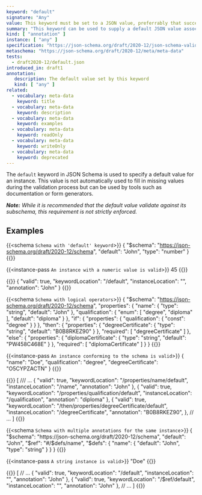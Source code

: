 ```yaml
---
keyword: "default"
signature: "Any"
value: This keyword must be set to a JSON value, preferrably that successfully validates against the corresponding subschema
summary: "This keyword can be used to supply a default JSON value associated with a particular schema."
kind: [ "annotation" ]
instance: [ "any" ]
specification: "https://json-schema.org/draft/2020-12/json-schema-validation.html#section-9.2"
metaschema: "https://json-schema.org/draft/2020-12/meta/meta-data"
tests:
  - draft2020-12/default.json
introduced_in: draft1
annotation:
   description: The default value set by this keyword
   kind: [ "any" ]
related:
  - vocabulary: meta-data
    keyword: title
  - vocabulary: meta-data
    keyword: description
  - vocabulary: meta-data
    keyword: examples
  - vocabulary: meta-data
    keyword: readOnly
  - vocabulary: meta-data
    keyword: writeOnly
  - vocabulary: meta-data
    keyword: deprecated
---
```


The `default` keyword in JSON Schema is used to specify a default value for an instance. This value is not automatically used to fill in missing values during the validation process but can be used by tools such as documentation or form generators.

_**Note:** While it is recommended that the default value validate against its subschema, this requirement is not strictly enforced._

## Examples

{{<schema `Schema with 'default' keyword`>}}
{
  "$schema": "https://json-schema.org/draft/2020-12/schema",
  "default": "John",
  "type": "number"
}
{{</schema>}}

{{<instance-pass `An instance with a numeric value is valid`>}}
45
{{</instance-pass>}}

{{<instance-annotation>}}
{
  "valid": true,
  "keywordLocation": "/default",
  "instanceLocation": "",
  "annotation": "John"
}
{{</instance-annotation>}}

{{<schema `Schema with logical operators`>}}
{
  "$schema": "https://json-schema.org/draft/2020-12/schema",
  "properties": {
    "name": { "type": "string", "default": "John" },
    "qualification": {
      "enum": [ "degree", "diploma" ],
      "default": "diploma"
    }
  },
  "if": {
    "properties": {
      "qualification": { "const": "degree" }
    }
  },
  "then": {
    "properties": {
      "degreeCertificate": {
        "type": "string",
        "default": "B0B8RKEZ90"
      }
    },
    "required": [ "degreeCertificate" ]
  },
  "else": {
    "properties": {
      "diplomaCertificate": {
        "type": "string",
        "default": "PW458C468E"
      }
    },
    "required": [ "diplomaCertificate" ]
  }
}
{{</schema>}}

{{<instance-pass `An instance conforming to the schema is valid`>}}
{
  "name": "Doe",
  "qualification": "degree",
  "degreeCertificate": "O5CYPZACTN"
}
{{</instance-pass>}}

{{<instance-annotation>}}
[
  /// ...
  {
    "valid": true,
    "keywordLocation": "/properties/name/default",
    "instanceLocation": "/name",
    "annotation": "John"
  },
  {
    "valid": true,
    "keywordLocation": "/properties/qualification/default",
    "instanceLocation": "/qualification",
    "annotation": "diploma"
  },
  {
    "valid": true,
    "keywordLocation": "/then/properties/degreeCertificate/default",
    "instanceLocation": "/degreeCertificate",
    "annotation": "B0B8RKEZ90",
  },
  // ...
]
{{</instance-annotation>}}

{{<schema `Schema with multiple annotations for the same instance`>}}
{
  "$schema": "https://json-schema.org/draft/2020-12/schema",
  "default": "John",
  "$ref": "#/$defs/name",
  "$defs": {
    "name": {
      "default": "John",
      "type": "string"
    }
  }
}
{{</schema>}}

{{<instance-pass `A string instance is valid`>}}
"Doe"
{{</instance-pass>}}

{{<instance-annotation>}}
[
  // ...
  {
    "valid": true,
    "keywordLocation": "/default",
    "instanceLocation": "",
    "annotation": "John"
  },
  {
    "valid": true,
    "keywordLocation": "/$ref/default",
    "instanceLocation": "",
    "annotation": "John"
  },
  // ...
]
{{</instance-annotation>}}
